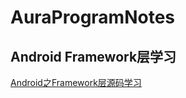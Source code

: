 # AuraProgramNotes











## Android Framework层学习



[Android之Framework层源码学习](https://github.com/FrewenWong/AuraProgramNotes/tree/main/04.Android/04.Android之Framework层源码)

